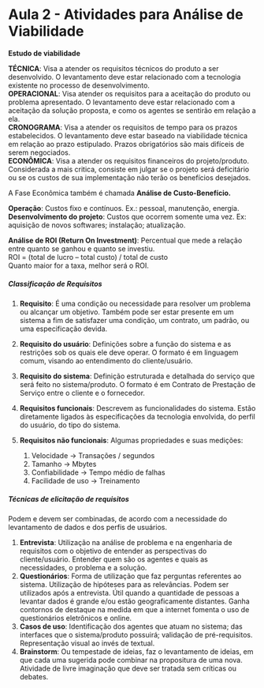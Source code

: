 # Aula 2 - Atividades para Análise de Viabilidade


**Estudo de viabilidade**


**TÉCNICA**: Visa a atender os requisitos técnicos do produto a ser desenvolvido. O levantamento deve estar relacionado com a tecnologia existente no processo de desenvolvimento.  
**OPERACIONAL**: Visa atender os requisitos para a aceitação do produto ou problema apresentado. O levantamento deve estar relacionado com a aceitação da solução proposta, e como os agentes se sentirão em relação a ela.  
**CRONOGRAMA**: Visa a atender os requisitos de tempo para os prazos estabelecidos. O levantamento deve estar baseado na viabilidade técnica em relação ao prazo estipulado. Prazos obrigatórios são mais difíceis de serem negociados.  
**ECONÔMICA**: Visa a atender os requisitos financeiros do projeto/produto. Considerada a mais critica, consiste em julgar se o projeto será deficitário ou se os custos de sua implementação não terão os benefícios desejados.  


A Fase Econômica também é chamada **Análise de Custo-Benefício.**


**Operação**: Custos fixo e contínuos. Ex.: pessoal, manutenção, energia.    
**Desenvolvimento do projeto**: Custos que ocorrem somente uma vez. Ex: aquisição de novos softwares; instalação; atualização.


**Análise de ROI (Return On Investment)**: Percentual que mede a relação entre quanto se ganhou e quanto se investiu.     
        ROI = (total de lucro – total custo) / total de custo  
Quanto maior for a taxa, melhor será o ROI.


##### **Classificação de Requisitos**


1. **Requisito**: É uma condição ou necessidade para resolver um problema ou alcançar um objetivo. Também pode ser estar presente em um sistema a fim de satisfazer uma condição, um contrato, um padrão, ou uma especificação devida.  
2. **Requisito do usuário**: Definições sobre a função do sistema e as restrições sob os quais ele deve operar. O formato é em linguagem comum, visando ao entendimento do cliente/usuário.  
3. **Requisito do sistema**: Definição estruturada e detalhada do serviço que será feito no sistema/produto. O formato é em Contrato de Prestação de Serviço entre o cliente e o fornecedor.  
4. **Requisitos funcionais**: Descrevem as funcionalidades do sistema. Estão diretamente ligados às especificações da tecnologia envolvida, do perfil do usuário, do tipo do sistema.   
5. **Requisitos não funcionais**: Algumas propriedades e suas medições:
   
      1. Velocidade -> Transações / segundos
      2. Tamanho -> Mbytes
      3. Confiabilidade -> Tempo médio de falhas
      4. Facilidade de uso -> Treinamento


##### **Técnicas de elicitação de requisitos**


Podem e devem ser combinadas, de acordo com a necessidade do levantamento de dados e dos perfis de usuários.  
1. **Entrevista**: Utilização na análise de problema e na engenharia de requisitos com o objetivo de entender as perspectivas do cliente/usuário. Entender quem são os agentes e quais as necessidades, o problema e a solução.  
2. **Questionários**: Forma de utilização que faz perguntas referentes ao sistema. Utilização de hipóteses para as relevâncias. Podem ser utilizados após a entrevista. Útil quando a quantidade de pessoas a levantar dados é grande e/ou estão geograficamente distantes. Ganha contornos de destaque na medida em que a internet fomenta o uso de questionários eletrônicos e online.  
3. **Casos de uso**: Identificação dos agentes que atuam no sistema; das interfaces que o sistema/produto possuirá; validação de pré-requisitos. Representação visual ao invés de textual.  
4. **Brainstorm**: Ou tempestade de ideias, faz o levantamento de ideias, em que cada uma sugerida pode combinar na propositura de uma nova. Atividade de livre imaginação que deve ser tratada sem críticas ou debates.  






